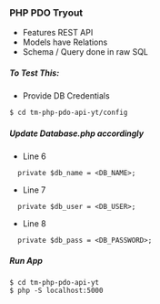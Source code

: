 ### PHP PDO Tryout

- Features REST API 
- Models have Relations
- Schema / Query done in raw SQL

##### To Test This:

- Provide DB Credentials
```sh
$ cd tm-php-pdo-api-yt/config
```

##### Update Database.php accordingly

- Line 6
```
  private $db_name = <DB_NAME>;
```
- Line 7
```
  private $db_user = <DB_USER>;
```
- Line 8 
```
  private $db_pass = <DB_PASSWORD>;
```

##### Run App
```
$ cd tm-php-pdo-api-yt
$ php -S localhost:5000
```

